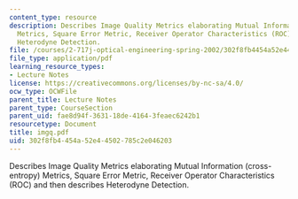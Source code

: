 ```yaml
---
content_type: resource
description: Describes Image Quality Metrics elaborating Mutual Information (cross-entropy)
  Metrics, Square Error Metric, Receiver Operator Characteristics (ROC) and then describes
  Heterodyne Detection.
file: /courses/2-717j-optical-engineering-spring-2002/302f8fb4454a52e44502785c2e046203_imgq.pdf
file_type: application/pdf
learning_resource_types:
- Lecture Notes
license: https://creativecommons.org/licenses/by-nc-sa/4.0/
ocw_type: OCWFile
parent_title: Lecture Notes
parent_type: CourseSection
parent_uid: fae8d94f-3631-18de-4164-3feaec6242b1
resourcetype: Document
title: imgq.pdf
uid: 302f8fb4-454a-52e4-4502-785c2e046203
---
```

Describes Image Quality Metrics elaborating Mutual Information (cross-entropy) Metrics, Square Error Metric, Receiver Operator Characteristics (ROC) and then describes Heterodyne Detection.